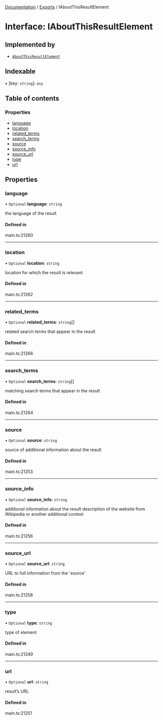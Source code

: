 [Documentation](../README.md) / [Exports](../modules.md) / IAboutThisResultElement

# Interface: IAboutThisResultElement

## Implemented by

- [`AboutThisResultElement`](../classes/AboutThisResultElement.md)

## Indexable

▪ [key: `string`]: `any`

## Table of contents

### Properties

- [language](IAboutThisResultElement.md#language)
- [location](IAboutThisResultElement.md#location)
- [related\_terms](IAboutThisResultElement.md#related_terms)
- [search\_terms](IAboutThisResultElement.md#search_terms)
- [source](IAboutThisResultElement.md#source)
- [source\_info](IAboutThisResultElement.md#source_info)
- [source\_url](IAboutThisResultElement.md#source_url)
- [type](IAboutThisResultElement.md#type)
- [url](IAboutThisResultElement.md#url)

## Properties

### language

• `Optional` **language**: `string`

the language of the result

#### Defined in

main.ts:21260

___

### location

• `Optional` **location**: `string`

location for which the result is relevant

#### Defined in

main.ts:21262

___

### related\_terms

• `Optional` **related\_terms**: `string`[]

related search terms that appear in the result

#### Defined in

main.ts:21266

___

### search\_terms

• `Optional` **search\_terms**: `string`[]

matching search terms that appear in the result

#### Defined in

main.ts:21264

___

### source

• `Optional` **source**: `string`

source of additional information about the result

#### Defined in

main.ts:21253

___

### source\_info

• `Optional` **source\_info**: `string`

additional information about the result
description of the website from Wikipedia or another additional context

#### Defined in

main.ts:21256

___

### source\_url

• `Optional` **source\_url**: `string`

URL to full information from the 'source'

#### Defined in

main.ts:21258

___

### type

• `Optional` **type**: `string`

type of element

#### Defined in

main.ts:21249

___

### url

• `Optional` **url**: `string`

result’s URL

#### Defined in

main.ts:21251
